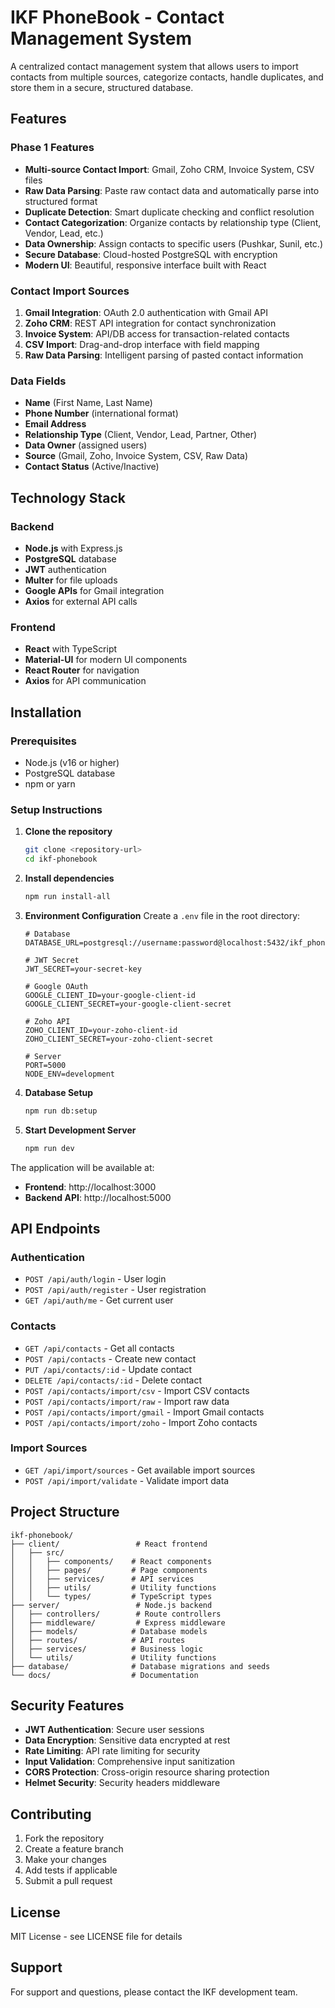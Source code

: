 # IKF PhoneBook - Contact Management System

A centralized contact management system that allows users to import contacts from multiple sources, categorize contacts, handle duplicates, and store them in a secure, structured database.

## Features

### Phase 1 Features
- **Multi-source Contact Import**: Gmail, Zoho CRM, Invoice System, CSV files
- **Raw Data Parsing**: Paste raw contact data and automatically parse into structured format
- **Duplicate Detection**: Smart duplicate checking and conflict resolution
- **Contact Categorization**: Organize contacts by relationship type (Client, Vendor, Lead, etc.)
- **Data Ownership**: Assign contacts to specific users (Pushkar, Sunil, etc.)
- **Secure Database**: Cloud-hosted PostgreSQL with encryption
- **Modern UI**: Beautiful, responsive interface built with React

### Contact Import Sources
1. **Gmail Integration**: OAuth 2.0 authentication with Gmail API
2. **Zoho CRM**: REST API integration for contact synchronization
3. **Invoice System**: API/DB access for transaction-related contacts
4. **CSV Import**: Drag-and-drop interface with field mapping
5. **Raw Data Parsing**: Intelligent parsing of pasted contact information

### Data Fields
- **Name** (First Name, Last Name)
- **Phone Number** (international format)
- **Email Address**
- **Relationship Type** (Client, Vendor, Lead, Partner, Other)
- **Data Owner** (assigned users)
- **Source** (Gmail, Zoho, Invoice System, CSV, Raw Data)
- **Contact Status** (Active/Inactive)

## Technology Stack

### Backend
- **Node.js** with Express.js
- **PostgreSQL** database
- **JWT** authentication
- **Multer** for file uploads
- **Google APIs** for Gmail integration
- **Axios** for external API calls

### Frontend
- **React** with TypeScript
- **Material-UI** for modern UI components
- **React Router** for navigation
- **Axios** for API communication

## Installation

### Prerequisites
- Node.js (v16 or higher)
- PostgreSQL database
- npm or yarn

### Setup Instructions

1. **Clone the repository**
   ```bash
   git clone <repository-url>
   cd ikf-phonebook
   ```

2. **Install dependencies**
   ```bash
   npm run install-all
   ```

3. **Environment Configuration**
   Create a `.env` file in the root directory:
   ```env
   # Database
   DATABASE_URL=postgresql://username:password@localhost:5432/ikf_phonebook
   
   # JWT Secret
   JWT_SECRET=your-secret-key
   
   # Google OAuth
   GOOGLE_CLIENT_ID=your-google-client-id
   GOOGLE_CLIENT_SECRET=your-google-client-secret
   
   # Zoho API
   ZOHO_CLIENT_ID=your-zoho-client-id
   ZOHO_CLIENT_SECRET=your-zoho-client-secret
   
   # Server
   PORT=5000
   NODE_ENV=development
   ```

4. **Database Setup**
   ```bash
   npm run db:setup
   ```

5. **Start Development Server**
   ```bash
   npm run dev
   ```

The application will be available at:
- **Frontend**: http://localhost:3000
- **Backend API**: http://localhost:5000

## API Endpoints

### Authentication
- `POST /api/auth/login` - User login
- `POST /api/auth/register` - User registration
- `GET /api/auth/me` - Get current user

### Contacts
- `GET /api/contacts` - Get all contacts
- `POST /api/contacts` - Create new contact
- `PUT /api/contacts/:id` - Update contact
- `DELETE /api/contacts/:id` - Delete contact
- `POST /api/contacts/import/csv` - Import CSV contacts
- `POST /api/contacts/import/raw` - Import raw data
- `POST /api/contacts/import/gmail` - Import Gmail contacts
- `POST /api/contacts/import/zoho` - Import Zoho contacts

### Import Sources
- `GET /api/import/sources` - Get available import sources
- `POST /api/import/validate` - Validate import data

## Project Structure

```
ikf-phonebook/
├── client/                 # React frontend
│   ├── src/
│   │   ├── components/    # React components
│   │   ├── pages/         # Page components
│   │   ├── services/      # API services
│   │   ├── utils/         # Utility functions
│   │   └── types/         # TypeScript types
├── server/                 # Node.js backend
│   ├── controllers/        # Route controllers
│   ├── middleware/         # Express middleware
│   ├── models/            # Database models
│   ├── routes/            # API routes
│   ├── services/          # Business logic
│   └── utils/             # Utility functions
├── database/              # Database migrations and seeds
└── docs/                  # Documentation
```

## Security Features

- **JWT Authentication**: Secure user sessions
- **Data Encryption**: Sensitive data encrypted at rest
- **Rate Limiting**: API rate limiting for security
- **Input Validation**: Comprehensive input sanitization
- **CORS Protection**: Cross-origin resource sharing protection
- **Helmet Security**: Security headers middleware

## Contributing

1. Fork the repository
2. Create a feature branch
3. Make your changes
4. Add tests if applicable
5. Submit a pull request

## License

MIT License - see LICENSE file for details

## Support

For support and questions, please contact the IKF development team. 
